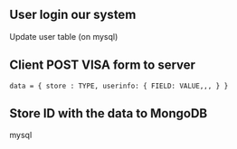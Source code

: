 ## User login our system

Update user table (on mysql)

## Client POST VISA form to server 

```
data = { store : TYPE, userinfo: { FIELD: VALUE,,, } }
```

## Store ID with the data to MongoDB

mysql

